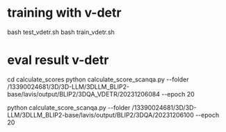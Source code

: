 # training with v-detr
bash test_vdetr.sh
bash train_vdetr.sh

# eval result v-detr
cd calculate_scores
python calculate_score_scanqa.py --folder /13390024681/3D/3D-LLM/3DLLM_BLIP2-base/lavis/output/BLIP2/3DQA_VDETR/20231206084 --epoch 20

python calculate_score_scanqa.py --folder /13390024681/3D/3D-LLM/3DLLM_BLIP2-base/lavis/output/BLIP2/3DQA/20231206100 --epoch 20